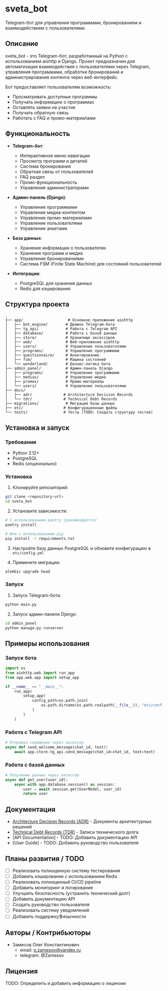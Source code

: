 # sveta_bot

Telegram-бот для управления программами, бронированием и взаимодействием с пользователями.

## Описание

sveta_bot - это Telegram-бот, разработанный на Python с использованием aiohttp и Django. Проект предназначен для автоматизации взаимодействия с пользователями через Telegram, управления программами, обработки бронирований и администрирования контента через веб-интерфейс.

Бот предоставляет пользователям возможность:
- Просматривать доступные программы
- Получать информацию о программах
- Оставлять заявки на участие
- Получать обратную связь
- Работать с FAQ и промо-материалами

## Функциональность

- **Telegram-бот**:
  - Интерактивное меню навигации
  - Просмотр программ и деталей
  - Система бронирования
  - Обратная связь от пользователей
  - FAQ раздел
  - Промо-функциональность
  - Управление администраторами

- **Админ-панель (Django)**:
  - Управление программами
  - Управление медиа-контентом
  - Управление промо-материалами
  - Управление пользователями
  - Управление анкетами

- **База данных**:
  - Хранение информации о пользователях
  - Хранение программ и медиа
  - Управление бронированиями
  - Система FSM (Finite State Machine) для состояний пользователей

- **Интеграции**:
  - PostgreSQL для хранения данных
  - Redis для кэширования

## Структура проекта

```
.
├── app/                    # Основное приложение aiohttp
│   ├── bot_engine/        # Движок Telegram-бота
│   ├── tg_api/            # Работа с Telegram API
│   ├── database/          # Работа с базой данных
│   ├── store/             # Хранилище аксессоров
│   ├── web/               # Веб-приложение aiohttp
│   ├── users/             # Управление пользователями
│   ├── programs/          # Управление программами
│   ├── questionnaire/     # Анкетирование
│   ├── fsm/               # Машина состояний
│   └── wonderland/        # Бизнес-логика бота
├── admin_panel/           # Админ-панель Django
│   ├── programs/          # Управление программами
│   ├── medias/            # Управление медиа
│   ├── promos/            # Промо-материалы
│   └── users/             # Управление пользователями
├── docs/
│   ├── adr/              # Architecture Decision Records
│   └── tdr/              # Technical Debt Records
├── migrations/            # Миграции базы данных
├── etc/                  # Конфигурационные файлы
└── tests/                # Тесты (TODO: Создать структуру тестов)
```

## Установка и запуск

### Требования

- Python 3.12+
- PostgreSQL
- Redis (опционально)

### Установка

1. Клонируйте репозиторий:
```bash
git clone <repository-url>
cd sveta_bot
```

2. Установите зависимости:
```bash
# С использованием poetry (рекомендуется)
poetry install

# Или с использованием pip
pip install -r requirements.txt
```

3. Настройте базу данных PostgreSQL и обновите конфигурацию в `etc/config.yml`

4. Примените миграции:
```bash
alembic upgrade head
```

### Запуск

1. Запуск Telegram-бота:
```bash
python main.py
```

2. Запуск админ-панели Django:
```bash
cd admin_panel
python manage.py runserver
```

## Примеры использования

### Запуск бота

```python
import os
from aiohttp.web import run_app
from app.web.app import setup_app

if __name__ == "__main__":
    run_app(
        setup_app(
            config_path=os.path.join(
                os.path.dirname(os.path.realpath(__file__)), "etc/config.yml"
            )
        )
    )
```

### Работа с Telegram API

```python
# Отправка сообщения через аксессор
async def send_welcome_message(chat_id, text):
    await app.store.tg_api.send_message(chat_id=chat_id, text=text)
```

### Работа с базой данных

```python
# Получение данных через аксессор
async def get_user(user_id):
    async with app.database.session() as session:
        user = await session.get(UserModel, user_id)
        return user
```

## Документация

- [Architecture Decision Records (ADR)](docs/adr/README.md) - Документы архитектурных решений
- [Technical Debt Records (TDR)](docs/tdr/README.md) - Записи технического долга
- [API Documentation] - TODO: Добавить документацию API
- [User Guide] - TODO: Добавить руководство пользователя

## Планы развития / TODO

- [ ] Реализовать полноценную систему тестирования
- [ ] Добавить кэширование с использованием Redis
- [ ] Реализовать полноценный CI/CD pipeline
- [ ] Добавить мониторинг и логирование
- [ ] Улучшить безопасность (устранить технический долг)
- [ ] Добавить документацию API
- [ ] Создать руководство пользователя
- [ ] Реализовать систему уведомлений
- [ ] Добавить поддержку多язычности

## Авторы / Контрибьюторы

- Замесов Олег Константинович
  - email: o.zamesov@yandex.ru
  - telegram: @Zamesov

## Лицензия

TODO: Определить и добавить информацию о лицензии